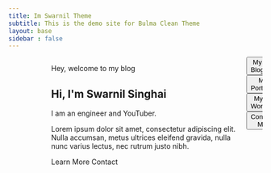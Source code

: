 ```yaml
---
title: Im Swarnil Theme
subtitle: This is the demo site for Bulma Clean Theme
layout: base    
sidebar : false
---
```



<section class="hero is-primary">
  <div class="hero-body">
    <div class="container">
     <!-- Right Side with Image Placeholder -->
      <div class="columns is-vcentered">
      <div class="column is-3">
          <figure class="image is-512x512 is-skeleton">
          <img alt="Placeholder" src="https://placehold.co/128x128">
           </figure>
        </div>
        <!-- Left Side with Text -->
        <div class="column is-6 ml-4">
          <p class="is-size-4">Hey, welcome to my blog</p>
          <h1 class="title is-1">Hi, I'm Swarnil Singhai</h1>
          <p class="is-size-4">I am an engineer and YouTuber.</p>
          <p class="is-size-6 my-2">Lorem ipsum dolor sit amet, consectetur adipiscing elit. Nulla accumsan, metus ultrices eleifend gravida, nulla nunc varius lectus, nec rutrum justo nibh.</p>
          <div class="buttons">
            <a class="button is-light">Learn More</a>
            <a class="button is-primary is-outlined">Contact</a>
          </div>
        </div>
   <div class="column is-3">
    <div class="button-options">
  <div class="columns is-mobile">
    <div class="column">
      <button class="button is-primary is-light is-fullwidth is-medium">
        <span class="icon is-small"><i class="fas fa-blog"></i></span>
        <span>My Blog</span>
      </button>
    </div>
  </div>
  <div class="columns is-mobile ">
    <div class="column">
      <button class="button is-primary is-light is-fullwidth is-medium">
        <span class="icon is-small"><i class="fas fa-briefcase"></i></span>
        <span>My Portfolio</span>
      </button>
    </div>
  </div>
  <div class="columns is-mobile">
    <div class="column">
      <button class="button is-primary is-light is-fullwidth is-medium ">
        <span class="icon is-small"><i class="fas fa-tools"></i></span>
        <span>My Work</span>
      </button>
    </div>
  </div>
  <div class="columns is-mobile">
    <div class="column">
      <button class="button is-primary is-light is-fullwidth is-medium">
        <span class="icon is-small"><i class="fas fa-envelope"></i></span>
        <span>Contact Me</span>
      </button>
    </div>
  </div>
</div>
        </div>
      </div>
    </div>
  </div>
</section>


<div class="container">
  <div class="box">
    <!-- Leaderboard (980 x 90) -->
    <ins class="adsbygoogle"
         style="display:inline-block;height:60px;width:auto;max-width:90px;"
         data-ad-client="ca-pub-1291242080282540"
         data-ad-slot="8539588233"></ins>
    <script>
      (adsbygoogle = window.adsbygoogle || []).push({});
    </script>
  </div>
</div>

